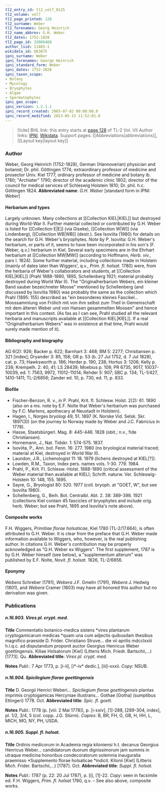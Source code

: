 ```yaml
---
tl2_entry_id: tl2_vol7_0125
tl2_volume: vol7
tl2_page_printed: 128
tl2_surname: Weber
tl2_forenames: Georg Heinrich
tl2_name_abbrev: G.H. Weber
tl2_dates: 1752-1828
tl2_page_id: 33066468
author_lsid: 11465-1
wikidata_id: Q63875
ipni_surname: Weber
ipni_forenames: George Heinrich
ipni_standard_form: Weber
ipni_dates: 1752-1828
ipni_taxon_scope: 
- Botany
- Mycology
- Bryophytes
- Algae
- Spermatophytes
ipni_geo_scope: 
ipni_version: 1.2.1.1
ipni_record_created: 2003-07-02 00:00:00.0
ipni_record_modified: 2013-05-15 11:52:01.0
---
```


> [!cite] BHL link: this entry starts at [page 128](https://www.biodiversitylibrary.org/page/33066468) of TL-2 Vol. VII
> Author links: [IPNI](https://www.ipni.org/a/11465-1), [Wikidata](https://www.wikidata.org/wiki/Q63875). Support pages: [[Abbreviations|abbreviations]], [[Layout key|layout key]]

### Author

Weber, Georg Heinrich (1752-1828), German (Hannoverian) physician and botanist; Dr. phil. Göttingen 1774; extraordinary professor of medicine and prosector Univ. Kiel 1777, ordinary professor of medicine and botany ib. 1780; "Archiater" 1790; director of the academic clinic 1802; director of the council for medical services of Schleswig Holstein 1810; Dr. phil. h.c. Göttingen 1824. 
**Abbreviated name**: *G.H. Weber* \[standard form in IPNI: *Weber*\]

#### Herbarium and types

Largely unknown. Many collections at [[Collection KIEL|KIEL]] but destroyed during World-War II. Further material collected or contributed by G.H. Weber is listed for [[Collection E|E]] (via Giseke), [[Collection W|W]] (via Lindenberg), [[Collection WB|WB]] (destr.). See Isoviita (1980) for details on the search for G.H. Weber's bryophytes.
*Note* by P. Isoviita: G.H. Weber's herbarium, or parts of it, seems to have been incorporated in his son's (F. Weber, q.v.) herbarium in Kiel. Several early specimens are in the Ehrhart herbarium at [[Collection MW|MW]] (according to Hoffmann, *Herb. viv.*, pars I. 1824). Some further material, including collections made in Holstein (mainly of dates later than Wiggers', q.v., *Prim. fl. holsat.* 1780) were, from the herbaria of Weber's collaborators and students, at [[Collection KIEL|KIEL]] (Prahl 1888-1890, 1895, Schellenberg 1921; material probably destroyed during World War II). The "Originalherbarium Webers, ein kleiner Band sauber bezeichneter Moose" mentioned by Schellenberg (and discussed by Isoviita 1980) was probably the same as the collection which Prahl (1895: 155) described as "ein besonderes kleines Fascikel... Moossammlung von Frölich mit von ihm selbst zum Theil in Gemeinschaft mit dem älteren Weber und von Hansen gesammelten Moosen" and hence important in this context. (As fas as I can see, Prahl studied all the relevant herbaria and manuscripts available at [[Collection KIEL|KIEL]]. If a real "Originalherbarium Webers" was in existence at that time, Prahl would surely made mention of it).

#### Bibliography and biography

AG 6(2): 926; Backer p. 622; Barnhart 3: 468; BM 5: 2277; Christiansen p. 321 \[index\]; Dryander 3: 85, 158; GR p. 53 (b. 27 Jul 1752, d. 7 Jul 1828), cat. p. 73; Hawksworth p. 186; Herder p. 190, 238; Hortus 3: 1206; Kelly p. 238; Krempelh. 2: 40, 41; LS 28439; Moebius p. 108; PR 6735, 9017, 10037-10039, ed. 1: 7563, 9972, 11012-11014; Rehder 5: 907; SBC p. 134; TL-1/427, 1410-1411; TL-2/6856; Zander ed. 10, p. 730, ed. 11, p. 833.

#### Biofile

- Fischer-Benzon, R. v., *in* P. Prahl, Krit. fl. Schlesw. Holst. 2(2): 61. 1890 (also on a ms. note by E.F. Nolte that Weber's herbarium was purchased by F.C. Martens, apothecary at Neustadt in Holstein).
- Hagen, I., Norges bryologi 49, 51. 1897 (K. Norske Vid. Selsk. Skr. 1897(3)) (on the journey to Norway made by Weber and J.C. Fabricius in 1778).
- Hasse, Staatsbürgerl. Mag. 8: 445-446. 1828 (obit.; n.v., fide Christiansen).
- Hornemann, J., Nat. Tidskr. 1: 574-575. 1837.
- Isoviita, P., Ann. bot. Fenn. 16: 277. 1980 (no bryological material traced; material at Kiel, destroyed in World War II).
- Laundon, J.R., Lichenologist 11: 18. 1979 (lichens destroyed at KIEL\[?\]).
- Lowden, R.M., Taxon, Index pers. names vols. 1-30. 779. 1984.
- Prahl, P., Krit. Fl. Schlesw.-Holst. 1888-1890 (critical assessment of the Weber material then available at KIEL); Schrift. naturw. Ver. Schleswig-Holstein 10: 148, 155. 1895.
- Sayre, G., Bryologist 80: 520. 1977 (coll. bryoph. at "GOET, W", but see Isoviita 1980).
- Schellenberg, G., Beih. Bot. Centralbl. Abt. 2. 38: 389-398. 1921 (collections Kiel contain 45 fascicles of bryophytes and include orig. herb. Weber; but see Prahl, 1895 and Isoviita's note above).

#### Composite works

F.H. Wiggers, *Primitiae florae holsaticae*, Kiel 1780 (TL-2/17.664), is often attributed to G.H. Weber. It is clear from the preface that G.H. Weber made information available to Wiggers, who, however, is the real publishing author. In citations G.H. Weber's contribution may be properly acknowledged as "G.H. Weber ex Wiggers". The first supplement, 1787 is by G.H. Weber himself (see below), a "supplementum alterum" was published by E.F. Nolte, *Novit. fl. holsat.* 1826, TL-2/6856.

#### Eponymy

*Webera* Schreber (1791), *Webera* J.F. Gmelin (1791), *Webera* J. Hedwig (1801), and *Webera* Cramer (1803) may have all honored this author but no derivation was given.

### Publications

##### n.16.903. Vires pl. crypt. med.

**Title**
Commentatio botanico-medica sistens *vires plantarum cryptogamicarum medicas *quam una cum adjectis quibusdam thesibus magnifico praeside D. Frider. Christiano Struve... die vii aprilis mdcclxxiii h.l.q.c. ad disputandum proponit auctor Georgius Henricus Weber goettingensis. Kiliae Holsatorum \[Kiel\] (Litteris Mich. Friedr. Bartschii,...) \[1773\]. Qu.
**Abbreviated title**: *Vires pl. crypt. med.*

**Notes**
*Publ*.: 7 Apr 1773, p. \[i-ii\], \[i\*-iv\* dedic.\], \[iii\]-xxxii. *Copy*: NSUB.

##### n.16.904. Spicilegium florae goettingensis

**Title**
D. Georgii Henrici Weberi... *Spicilegium florae goettingensis* plantas imprimis cryptogamicas Hercyniae illustrans... Gothae \[Gotha\] (sumptibus Ettingeri) 1778. Oct.
**Abbreviated title**: *Spic. fl. goett.*

**Notes**
*Publ*.: 1778 (p. \[viii: 2 Mai 1778\]), p. \[i-xxiv\], \[1\]-288, \[289-304, index\], pl. 1/2, 3/4, 5 (col. copp. J.G. Stürm). *Copies*: B, BR, FH, G, GB, H, HH, L, MICH, MO, NY, PH, USDA.

##### n.16.905. Suppl. fl. holsat.

**Title**
Ordinis medicorum in Academia regia kiloniensi h.t. decanus Georgius Henricus Weber... candidatorum duorum dignissimorum jam summis in utraque medicina honoribus condecoratorum solemnia inauguralia praemisso *Supplemento florae holsaticae *indicit. Kilonii \[Kiel\] (Litteris Mich. Frider. Bartschii,...) \[1787\]. Oct.
**Abbreviated title**: *Suppl. fl. holsat.*

**Notes**
*Publ*.: 1787 (p. 22: 20 Jul 1787), p. \[i\], \[1\]-22. *Copy*: seen in facsimile ed. F.H. Wiggers, *Prim. fl. holsat* 1780, q.v. – See also above, composite works.

